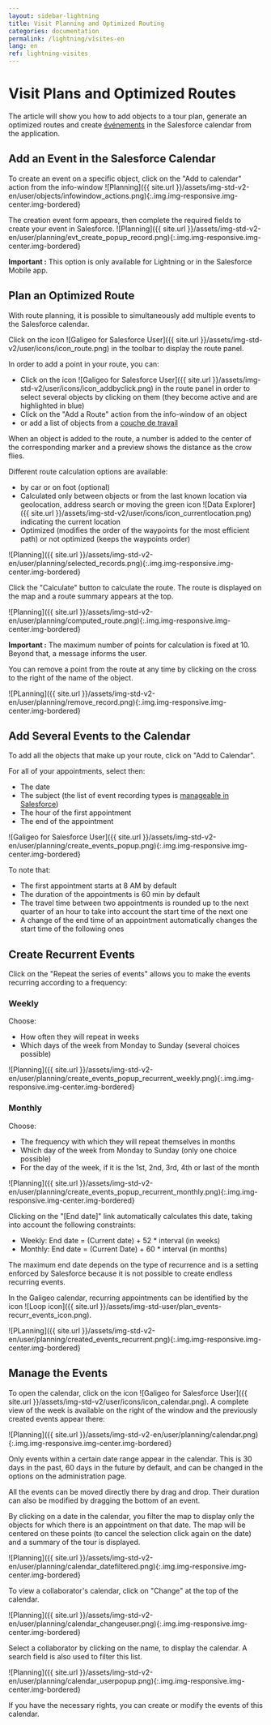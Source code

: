 ```yaml
---
layout: sidebar-lightning
title: Visit Planning and Optimized Routing
categories: documentation
permalink: /lightning/visites-en
lang: en
ref: lightning-visites
---
```


# Visit Plans and Optimized Routes

The article will show you how to add objects to a tour plan, generate an optimized routes and create [événements](https://help.salesforce.com/articleView?id=events_and_calendars.htm) in the Salesforce calendar from the application.

## Add an Event in the Salesforce Calendar

To create an event on a specific object, click on the "Add to calendar" action from the info-window
![Planning]({{ site.url }}/assets/img-std-v2-en/user/objects/infowindow_actions.png){:.img.img-responsive.img-center.img-bordered}

The creation event form appears, then complete the required fields to create your event in Salesforce. 
![Planning]({{ site.url }}/assets/img-std-v2-en/user/planning/evt_create_popup_record.png){:.img.img-responsive.img-center.img-bordered}

<div class="alert alert-warning" role="alert"> <strong>Important :</strong> This option is only available for Lightning or in the Salesforce Mobile app.</div>

## Plan an Optimized Route

With route planning, it is possible to simultaneously add multiple events to the Salesforce calendar.

Click on the icon ![Galigeo for Salesforce User]({{ site.url }}/assets/img-std-v2/user/icons/icon_route.png) in the toolbar to display the route panel.

In order to add a point in your route, you can:

- Click on the icon ![Galigeo for Salesforce User]({{ site.url }}/assets/img-std-v2/user/icons/icon_addbyclick.png) in the route panel in order to select several objects by clicking on them (they become active and are highlighted in blue)
- Click on the "Add a Route" action from the info-window of an object
- or add a list of objects from a [couche de travail](/lightning/working-layer)

When an object is added to the route, a number is added to the center of the corresponding marker and a preview shows the distance as the crow flies.

Different route calculation options are available:

- by car or on foot (optional)
- Calculated only between objects or from the last known location via geolocation, address search or moving the green icon ![Data Explorer]({{ site.url }}/assets/img-std-v2/user/icons/icon_currentlocation.png) indicating the current location
- Optimized (modifies the order of the waypoints for the most efficient path) or not optimized (keeps the waypoints order)

![Planning]({{ site.url }}/assets/img-std-v2-en/user/planning/selected_records.png){:.img.img-responsive.img-center.img-bordered}

Click the "Calculate" button to calculate the route. The route is displayed on the map and a route summary appears at the top. 

![Planning]({{ site.url }}/assets/img-std-v2-en/user/planning/computed_route.png){:.img.img-responsive.img-center.img-bordered}

<div class="alert alert-warning" role="alert"> <strong>Important :</strong> The maximum number of points for calculation is fixed at 10. Beyond that, a message informs the user.</div>

You can remove a point from the route at any time by clicking on the cross to the right of the name of the object.

![PLanning]({{ site.url }}/assets/img-std-v2-en/user/planning/remove_record.png){:.img.img-responsive.img-center.img-bordered}

## Add Several Events to the Calendar

To add all the objects that make up your route, click on "Add to Calendar".

For all of your appointments, select then:

- The date
- The subject (the list of event recording types is [manageable in Salesforce](https://help.salesforce.com/articleView?id=event_fields_lex.htm))
- The hour of the first appointment
- The end of the appointment

![Galigeo for Salesforce User]({{ site.url }}/assets/img-std-v2-en/user/planning/create_events_popup.png){:.img.img-responsive.img-center.img-bordered}

To note that:

- The first appointment starts at 8 AM by default
- The duration of the appointments is 60 min by default
- The travel time between two appointments is rounded up to the next quarter of an hour to take into account the start time of the next one
- A change of the end time of an appointment automatically changes the start time of the following ones

## Create Recurrent Events

Click on the "Repeat the series of events" allows you to make the events recurring according to a frequency:

### Weekly

Choose:

- How often they will repeat in weeks
- Which days of the week from Monday to Sunday (several choices possible)

![Planning]({{ site.url }}/assets/img-std-v2-en/user/planning/create_events_popup_recurrent_weekly.png){:.img.img-responsive.img-center.img-bordered}

### Monthly

Choose:

- The frequency with which they will repeat themselves in months
- Which day of the week from Monday to Sunday (only one choice possible)
- For the day of the week, if it is the 1st, 2nd, 3rd, 4th or last of the month

![Planning]({{ site.url }}/assets/img-std-v2-en/user/planning/create_events_popup_recurrent_monthly.png){:.img.img-responsive.img-center.img-bordered}

Clicking on the "[End date]" link automatically calculates this date, taking into account the following constraints:

- Weekly: End date = (Current date) + 52 * interval (in weeks)
- Monthly: End date = (Current Date) + 60 * interval (in months)

<div class="alert alert-info" role="alert">The maximum end date depends on the type of recurrence and is a setting enforced by Salesforce because it is not possible to create endless recurring events.</div>

In the Galigeo calendar, recurring appointments can be identified by the icon ![Loop icon]({{ site.url }}/assets/img-std-user/plan_events-recurr_events_icon.png).

![PLanning]({{ site.url }}/assets/img-std-v2-en/user/planning/created_events_recurrent.png){:.img.img-responsive.img-center.img-bordered}

## Manage the Events

To open the calendar, click on the icon ![Galigeo for Salesforce User]({{ site.url }}/assets/img-std-v2/user/icons/icon_calendar.png). A complete view of the week is available on the right of the window and the previously created events appear there:

![Planning]({{ site.url }}/assets/img-std-v2-en/user/planning/calendar.png){:.img.img-responsive.img-center.img-bordered}

<div class="alert alert-info" role="alert">Only events within a certain date range appear in the calendar. This is 30 days in the past, 60 days in the future by default, and can be changed in the options on the administration page.</div>

All the events can be moved directly there by drag and drop. Their duration can also be modified by dragging the bottom of an event.

By clicking on a date in the calendar, you filter the map to display only the objects for which there is an appointment on that date. The map will be centered on these points (to cancel the selection click again on the date) and a summary of the tour is displayed.

![Planning]({{ site.url }}/assets/img-std-v2-en/user/planning/calendar_datefiltered.png){:.img.img-responsive.img-center.img-bordered}

To view a collaborator's calendar, click on "Change" at the top of the calendar.

![Planning]({{ site.url }}/assets/img-std-v2-en/user/planning/calendar_changeuser.png){:.img.img-responsive.img-center.img-bordered}

Select a collaborator by clicking on the name, to display the calendar. A search field is also used to filter this list.

![Planning]({{ site.url }}/assets/img-std-v2-en/user/planning/calendar_userpopup.png){:.img.img-responsive.img-center.img-bordered}

If you have the necessary rights, you can create or modify the events of this calendar.

